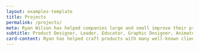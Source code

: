 ```yaml
---
layout: examples-template
title: Projects
permalink: /projects/
meta: Ryan Wilson has helped companies large and small improve their products through his product design experience. Hire Ryan to help to understand your users today.
subtitle: Product Designer, Leader, Educator, Graphic Designer, Animator
card-content: Ryan has helped craft products with many well-known clients like Apple, Lowes, and Johnson & Johnson, as well as many smaller clients and start-ups. In addition to his education and product design experience, Ryan has creative talents in branding, graphic design, 2- and 3-D animation, and a mastery of writing HTML and CSS.
---
```

